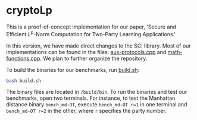 # cryptoLp

This is a proof-of-concept implementation for our paper, 'Secure and Efficient $L^p$-Norm Computation for Two-Party Learning Applications.'

In this version, we have made direct changes to the SCI library. Most of our implementations can be found in the files: [aux-protocols.cpp](SCI/src/BuildingBlocks/aux-protocols.cpp) and [math-functions.cpp](SCI/src/Math/math-functions.cpp). We plan to further organize the repository.

To build the binaries for our benchmarks, run [build.sh](build.sh):
```bash
bash build.sh
```
The binary files are located in `/build/bin`. To run the binaries and test our benchmarks, open two terminals. For instance, to test the Manhattan distance binary `bench_md-OT`, execute `bench_md-OT r=1` in one terminal and `bench_md-OT r=2` in the other, where `r` specifies the party number.
